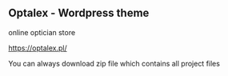 ## Optalex - Wordpress theme

online optician store

https://optalex.pl/

You can always download zip file which contains all project files
